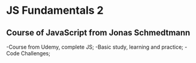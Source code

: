 # JS Fundamentals 2

## Course of JavaScript from Jonas Schmedtmann

-Course from Udemy, complete JS;
-Basic study, learning and practice;
-Code Challenges;
